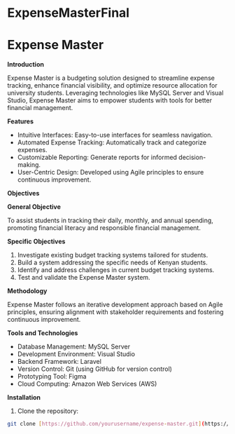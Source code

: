# ExpenseMasterFinal
# Expense Master

**Introduction**

Expense Master is a budgeting solution designed to streamline expense tracking, enhance financial visibility, and optimize resource allocation for university students. Leveraging technologies like MySQL Server and Visual Studio, Expense Master aims to empower students with tools for better financial management.

**Features**

* Intuitive Interfaces: Easy-to-use interfaces for seamless navigation.
* Automated Expense Tracking: Automatically track and categorize expenses.
* Customizable Reporting: Generate reports for informed decision-making.
* User-Centric Design: Developed using Agile principles to ensure continuous improvement.

**Objectives**

**General Objective**

To assist students in tracking their daily, monthly, and annual spending, promoting financial literacy and responsible financial management.

**Specific Objectives**

1. Investigate existing budget tracking systems tailored for students.
2. Build a system addressing the specific needs of Kenyan students.
3. Identify and address challenges in current budget tracking systems.
4. Test and validate the Expense Master system.

**Methodology**

Expense Master follows an iterative development approach based on Agile principles, ensuring alignment with stakeholder requirements and fostering continuous improvement.

**Tools and Technologies**

* Database Management: MySQL Server
* Development Environment: Visual Studio
* Backend Framework: Laravel
* Version Control: Git (using GitHub for version control)
* Prototyping Tool: Figma
* Cloud Computing: Amazon Web Services (AWS)

**Installation**

1. Clone the repository:

```bash
git clone [https://github.com/yourusername/expense-master.git](https://github.com/yourusername/expense-master.git)



